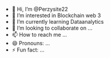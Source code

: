 - 👋 Hi, I’m @Perzysite22
- 👀 I’m interested in Blockchain web 3
- 🌱 I’m currently learning Dataanalytics
- 💞️ I’m looking to collaborate on ...
- 📫 How to reach me ...
- 😄 Pronouns: ...
- ⚡ Fun fact: ...

<!---
Perzysite22/Perzysite22 is a ✨ special ✨ repository because its `README.md` (this file) appears on your GitHub profile.
You can click the Preview link to take a look at your changes.
--->
